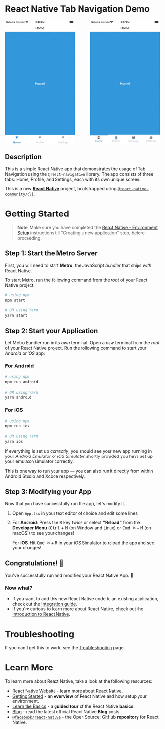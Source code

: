 # React Native Tab Navigation Demo

<div style="display: flex; justify-content: space-between; align-items: center; width: 100%;">
  <img src="assets/demo.gif" alt="React Native Tab Navigation Demo" width="45%">
  <img src="https://github.com/amoltdhage/ReactNavigation-TabNavigatorApp/blob/main/assets/demo-with-icons.gif" alt="React Native Tab Navigation Demo with Icons" width="45%">
</div>



## Description

This is a simple React Native app that demonstrates the usage of Tab Navigation using the `@react-navigation` library. The app consists of three tabs: Home, Profile, and Settings, each with its own unique screen.

This is a new [**React Native**](https://reactnative.dev) project, bootstrapped using [`@react-native-community/cli`](https://github.com/react-native-community/cli).

# Getting Started

>**Note**: Make sure you have completed the [React Native - Environment Setup](https://reactnative.dev/docs/environment-setup) instructions till "Creating a new application" step, before proceeding.

## Step 1: Start the Metro Server

First, you will need to start **Metro**, the JavaScript _bundler_ that ships _with_ React Native.

To start Metro, run the following command from the _root_ of your React Native project:

```bash
# using npm
npm start

# OR using Yarn
yarn start
```

## Step 2: Start your Application

Let Metro Bundler run in its _own_ terminal. Open a _new_ terminal from the _root_ of your React Native project. Run the following command to start your _Android_ or _iOS_ app:

### For Android

```bash
# using npm
npm run android

# OR using Yarn
yarn android
```

### For iOS

```bash
# using npm
npm run ios

# OR using Yarn
yarn ios
```

If everything is set up _correctly_, you should see your new app running in your _Android Emulator_ or _iOS Simulator_ shortly provided you have set up your emulator/simulator correctly.

This is one way to run your app — you can also run it directly from within Android Studio and Xcode respectively.

## Step 3: Modifying your App

Now that you have successfully run the app, let's modify it.

1. Open `App.tsx` in your text editor of choice and edit some lines.
2. For **Android**: Press the <kbd>R</kbd> key twice or select **"Reload"** from the **Developer Menu** (<kbd>Ctrl</kbd> + <kbd>M</kbd> (on Window and Linux) or <kbd>Cmd ⌘</kbd> + <kbd>M</kbd> (on macOS)) to see your changes!

   For **iOS**: Hit <kbd>Cmd ⌘</kbd> + <kbd>R</kbd> in your iOS Simulator to reload the app and see your changes!

## Congratulations! :tada:

You've successfully run and modified your React Native App. :partying_face:

### Now what?

- If you want to add this new React Native code to an existing application, check out the [Integration guide](https://reactnative.dev/docs/integration-with-existing-apps).
- If you're curious to learn more about React Native, check out the [Introduction to React Native](https://reactnative.dev/docs/getting-started).

# Troubleshooting

If you can't get this to work, see the [Troubleshooting](https://reactnative.dev/docs/troubleshooting) page.

# Learn More

To learn more about React Native, take a look at the following resources:

- [React Native Website](https://reactnative.dev) - learn more about React Native.
- [Getting Started](https://reactnative.dev/docs/environment-setup) - an **overview** of React Native and how setup your environment.
- [Learn the Basics](https://reactnative.dev/docs/getting-started) - a **guided tour** of the React Native **basics**.
- [Blog](https://reactnative.dev/blog) - read the latest official React Native **Blog** posts.
- [`@facebook/react-native`](https://github.com/facebook/react-native) - the Open Source; GitHub **repository** for React Native.


<!-- // import React from 'react';

// import { Text, View, StyleSheet } from 'react-native';

// import { NavigationContainer } from '@react-navigation/native';

// import { createBottomTabNavigator } from '@react-navigation/bottom-tabs';



// const Tab = createBottomTabNavigator();



// const App = () => {

//   return (

//     <NavigationContainer>

//       <Tab.Navigator

//         screenOptions={({ route }) => ({

//           tabBarLabel: ({ focused }) => (

//             <Text style={{ fontWeight: focused ? 'bold' : 'normal', color: focused ? '#3498db' : '#bdc3c7' }}>

//               {route.name}

//             </Text>

//           ),

//         })}

//       >

//         <Tab.Screen name='Home' component={HomeScreen} />

//         <Tab.Screen name='Profile' component={ProfileScreen} />

//         <Tab.Screen name='Settings' component={SettingsScreen} />

//       </Tab.Navigator>

//     </NavigationContainer>

//   );

// };



// const HomeScreen = () => {

//   return (

//     <View style={[styles.container, { backgroundColor: '#3498db' }]}>

//       <Text style={styles.text}>Home!</Text>

//     </View>

//   );

// };



// const ProfileScreen = () => {

//   return (

//     <View style={[styles.container, { backgroundColor: '#2ecc71' }]}>

//       <Text style={styles.text}>Profile!</Text>

//     </View>

//   );

// };



// const SettingsScreen = () => {

//   return (

//     <View style={[styles.container, { backgroundColor: '#e74c3c' }]}>

//       <Text style={styles.text}>Settings!</Text>

//     </View>

//   );

// };



// const styles = StyleSheet.create({

//   container: {

//     flex: 1,

//     justifyContent: 'center',

//     alignItems: 'center',

//   },

//   text: {

//     color: '#fff',

//     fontSize: 18,

//   },

// });



// export default App;



// import React from 'react';

// import { Text, View, StyleSheet } from 'react-native';

// import { NavigationContainer } from '@react-navigation/native';

// import { createBottomTabNavigator } from '@react-navigation/bottom-tabs';



// const Tab = createBottomTabNavigator();



// const App = () => {

//   return (

//     <NavigationContainer>

//       <Tab.Navigator

//         screenOptions={({ route }) => ({

//           tabBarLabel: ({ focused }) => (

//             <Text style={{ fontWeight: focused ? 'bold' : 'normal', color: focused ? '#3498db' : '#bdc3c7' }}>

//               {route.name}

//             </Text>

//           ),

//         })}

//       >

//         <Tab.Screen

//           name='Home'

//           component={HomeScreen}

//           options={{ tabBarIcon: () => <Text>🏠</Text> }}

//         />

//         <Tab.Screen

//           name='Profile'

//           component={ProfileScreen}

//           options={{ tabBarIcon: () => <Text>👤</Text> }}

//         />

//         <Tab.Screen

//           name='Settings'

//           component={SettingsScreen}

//           options={{ tabBarIcon: () => <Text>⚙️</Text> }}

//         />

//       </Tab.Navigator>

//     </NavigationContainer>

//   );

// };



// const HomeScreen = () => {

//   return (

//     <View style={[styles.container, { backgroundColor: '#3498db' }]}>

//       <Text style={styles.text}>Home!</Text>

//     </View>

//   );

// };



// const ProfileScreen = () => {

//   return (

//     <View style={[styles.container, { backgroundColor: '#2ecc71' }]}>

//       <Text style={styles.text}>Profile!</Text>

//     </View>

//   );

// };



// const SettingsScreen = () => {

//   return (

//     <View style={[styles.container, { backgroundColor: '#e74c3c' }]}>

//       <Text style={styles.text}>Settings!</Text>

//     </View>

//   );

// };



// const styles = StyleSheet.create({

//   container: {

//     flex: 1,

//     justifyContent: 'center',

//     alignItems: 'center',

//   },

//   text: {

//     color: '#fff',

//     fontSize: 18,

//   },

// });



// export default App;


-->
